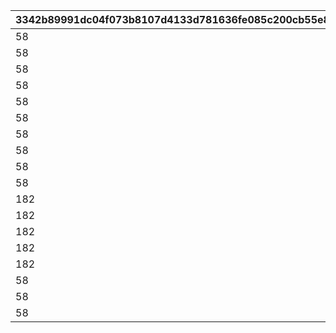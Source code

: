 |3342b89991dc04f073b8107d4133d781636fe085c200cb55e80e5aeb95015d29|fbb1736547c080fa0209e90e1037ca2609a1778829ebcb9e16d7730e524a1ddf|
| --- | --- |
|58|1008401|
|58|1008402|
|58|1008403|
|58|1008404|
|58|1008405|
|58|1011201|
|58|1011202|
|58|1011203|
|58|1011204|
|58|1011205|
|182|1013001|
|182|1013002|
|182|1013003|
|182|1013004|
|182|1013005|
|58|2004601|
|58|2004602|
|58|2004603|